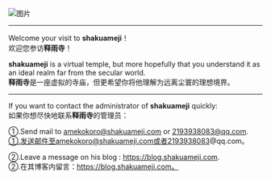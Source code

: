 ![图片](https://blog.shakuameji.com/upload/2021%5C08%5CC1C2E97F4210D759C42F9EC2FCA5F658(1)-5d2a5aba1c7f4469a1f81e890b3d02e6-thumbnail.png)
***
Welcome your visit to **shakuameji**！<br>欢迎您参访**释雨寺**！
 
**shakuameji** is a virtual temple, but more hopefully that you understand it as an ideal realm far from the secular world.<br>**释雨寺**是一座虚拟的寺庙，但更希望你将他理解为远离尘寰的理想境界。
***
If you want to contact the administrator of **shakuameji** quickly:<br>如果你想尽快地联系**释雨寺**的管理员：

①.Send mail to amekokoro@shakuameji.com or 2193938083@qq.com. 
<br>①.发送邮件至amekokoro@shakuameji.com或者2193938083@qq.com。

②.Leave a message on his blog : https://blog.shakuameji.com.
<br>②.在其博客内留言：https://blog.shakuameji.com。

<!---
shakuameji/shakuameji is a ✨ special ✨ repository because its `README.md` (this file) appears on your GitHub profile.
You can click the Preview link to take a look at your changes.
--->
